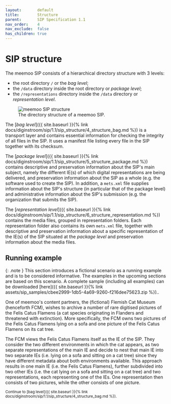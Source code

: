 ```yaml
---
layout:       default
title:        Structure
parent:       SIP Specification 1.1
nav_order:    4
nav_exclude:  false
has_children: true
---
```

# SIP structure

The meemoo SIP consists of a hierarchical directory structure with 3 levels:

- the root directory `/` or the _bag level_;
- the `/data` directory inside the root directory or _package level_;
- the `/representations` directory inside the `/data` directory or _representation level_.

<figure class="mx-auto">
  <img src="../../../../../assets/images_spec/sip_structure_20220510.png" alt="meemoo SIP structure" /> 
  <figcaption>The directory structure of a meemoo SIP.</figcaption>
</figure>

The [_bag level_]({{ site.baseurl }}{% link docs/diginstroom/sip/1.1/sip_structure/4_structure_bag.md %}) is a transport layer and contains essential information for checking the integrity of all files in the SIP.
It uses a manifest file listing every file in the SIP together with its checksum.

The [_package level_]({{ site.baseurl }}{% link docs/diginstroom/sip/1.1/sip_structure/5_structure_package.md %}) contains descriptive and preservation information about the SIP's main subject, namely the different IE(s) of which digital representations are being delivered, and preservation information about the SIP as a whole (e.g. the software used to create the SIP).
In addition, a `mets.xml` file supplies information about the SIP's structure (in particular that of the package level) and administrative information about the SIP's submission (e.g. the organization that submits the SIP).

The [_representation level_]({{ site.baseurl }}{% link docs/diginstroom/sip/1.1/sip_structure/6_structure_representation.md %}) contains the media files, grouped in representation folders.
Each representation folder also contains its own `mets.xml` file, together with descriptive and preservation information about a specific representation of the IE(s) of the SIP situated at the _package level_ and preservation information about the media files.

## Running example

{: .note }
This section introduces a fictional scenario as a running example and is to be considered informative.
The examples in the upcoming sections are based on this scenario.
A complete sample (including all examples) can be downloaded [here]({{ site.baseurl }}{% link assets/sip_samples/cbee2999-1db5-4a69-9260-f216dee75623.zip %})..

One of meemoo's content partners, the (fictional) Flemish Cat Museum (henceforth FCM), wishes to archive a number of rare digitised pictures of the Felis Catus Flamens (a cat species originating in Flanders and threatened with extinction).
More specifically, the FCM owns two pictures of the Felis Catus Flamens lying on a sofa and one picture of the Felis Catus Flamens on its cat tree.

The FCM views the Felis Catus Flamens itself as the IE of the SIP.
They consider the two different environments in which the cat appears, as two separate representations of the main IE and decide to nest that main IE into two separate IEs (i.e. lying on a sofa and sitting on a cat tree) since they have different metadata about both environments available.
This approach results in one main IE (i.e. the Felis Catus Flamens), further subdivided into two other IEs (i.e. the cat lying on a sofa and sitting on a cat tree) and two representations, each representing one of the IEs.
One representation then consists of two pictures, while the other consists of one picture.

<small>
Continue to [bag level]({{ site.baseurl }}{% link docs/diginstroom/sip/1.1/sip_structure/4_structure_bag.md %}).
</small>